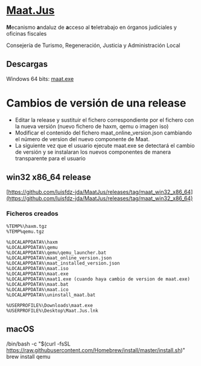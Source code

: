 # [Maat.Jus](https://es.wikipedia.org/wiki/Maat)

**M**ecanismo **a**ndaluz de **a**cceso al **t**eletrabajo en órganos judiciales y oficinas fiscales

Consejería de Turismo, Regeneración, Justicia y Administración Local

## Descargas
Windows 64 bits: [maat.exe](https://github.com/luisfdz-jda/MaatJus/releases/download/maat_win32_x86_64/maat.exe)

# Cambios de versión de una release
- Editar la release y sustituir el fichero correspondiente por el fichero con la nueva versión (nuevo fichero de haxm, qemu o imagen iso)
- Modificar el contenido del fichero maat_online_version.json cambiando el número de version del nuevo componente de Maat.
- La siguiente vez que el usuario ejecute maat.exe se detectará el cambio de versión y se instalaran los nuevos componentes de manera transparente para el usuario

## win32 x86_64 release

[https://github.com/luisfdz-jda/MaatJus/releases/tag/maat_win32_x86_64](https://github.com/luisfdz-jda/MaatJus/releases/tag/maat_win32_x86_64)

### Ficheros creados

    %TEMP%\haxm.tgz
    %TEMP%qemu.tgz

    %LOCALAPPDATA%\haxm
    %LOCALAPPDATA%\qemu
    %LOCALAPPDATA%\qemu\qemu_launcher.bat
    %LOCALAPPDATA%\maat_online_version.json
    %LOCALAPPDATA%\maat_installed_version.json
    %LOCALAPPDATA%\maat.iso
    %LOCALAPPDATA%\maat.exe
    %LOCALAPPDATA%\maat1.exe (cuando haya cambio de version de maat.exe)
    %LOCALAPPDATA%\maat.bat
    %LOCALAPPDATA%\maat.ico
    %LOCALAPPDATA%\uninstall_maat.bat

    %USERPROFILE%\Downloads\maat.exe
    %USERPROFILE%\Desktop\Maat.Jus.lnk

## macOS
/bin/bash -c "$(curl -fsSL https://raw.githubusercontent.com/Homebrew/install/master/install.sh)"
brew install qemu